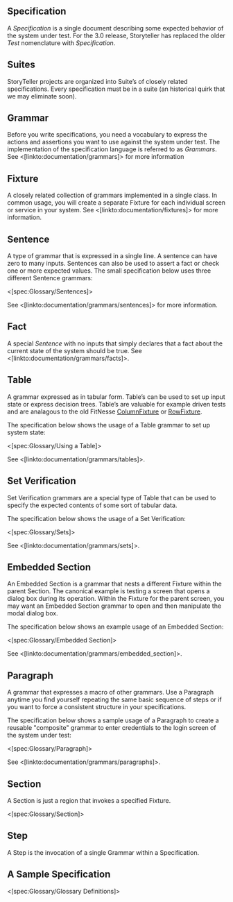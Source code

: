 <!--Title:Terminology-->
<!--Url:terminology-->



## Specification
A _Specification_ is a single document describing some expected behavior of the system under test. For the 3.0 release, Storyteller has replaced the older _Test_ nomenclature with _Specification_.

## Suites
StoryTeller projects are organized into Suite’s of closely related specifications. Every specification must be in a suite (an historical quirk that we may eliminate soon).


## Grammar

Before you write specifications, you need a vocabulary to express the actions and assertions you want to use against the system under test. The implementation of the specification language is referred to as _Grammars_. See <[linkto:documentation/grammars]> for more information

## Fixture
A closely related collection of grammars implemented in a single class. In common usage, you will create a separate Fixture for each individual screen or service in your system. See <[linkto:documentation/fixtures]> for more information.

## Sentence
A type of grammar that is expressed in a single line. A sentence can have zero to many inputs. Sentences can also be used to assert a fact or check one or more expected values. The small specification below uses three different Sentence grammars:

<[spec:Glossary/Sentences]>

See <[linkto:documentation/grammars/sentences]> for more information.

## Fact
A special _Sentence_ with no inputs that simply declares that a fact about the current state of the system should be true. See <[linkto:documentation/grammars/facts]>.

## Table
A grammar expressed as in tabular form. Table’s can be used to set up input state or express decision trees. Table’s are valuable for example driven tests and are analagous to the old FitNesse [ColumnFixture](http://fitnesse.org/FitNesse.UserGuide.FixtureGallery.BasicFitFixtures.ColumnFixture) or [RowFixture](http://fitnesse.org/FitNesse.UserGuide.FixtureGallery.BasicFitFixtures.RowFixture). 

The specification below shows the usage of a Table grammar to set up system state:

<[spec:Glossary/Using a Table]>

See <[linkto:documentation/grammars/tables]>.

## Set Verification
Set Verification grammars are a special type of Table that can be used to specify the expected contents of some sort of tabular data.

The specification below shows the usage of a Set Verification:

<[spec:Glossary/Sets]>

See <[linkto:documentation/grammars/sets]>.



## Embedded Section

An Embedded Section is a grammar that nests a different Fixture within the parent Section. The canonical example is testing a screen that opens a dialog box during its operation. Within the Fixture for the parent screen, you may want an Embedded Section grammar to open and then manipulate the modal dialog box. 

The specification below shows an example usage of an Embedded Section:

<[spec:Glossary/Embedded Section]>

See <[linkto:documentation/grammars/embedded_section]>.

## Paragraph
A grammar that expresses a macro of other grammars. Use a Paragraph anytime you find yourself repeating the same basic sequence of steps or if you want to force a consistent structure in your specifications. 

The specification below shows a sample usage of a Paragraph to create a reusable "composite" grammar to enter credentials to the login screen of the system under test:

<[spec:Glossary/Paragraph]>

See <[linkto:documentation/grammars/paragraphs]>.

## Section
A Section is just a region that invokes a specified Fixture.

<[spec:Glossary/Section]>

## Step
A Step is the invocation of a single Grammar within a Specification.

## A Sample Specification

<[spec:Glossary/Glossary Definitions]>
